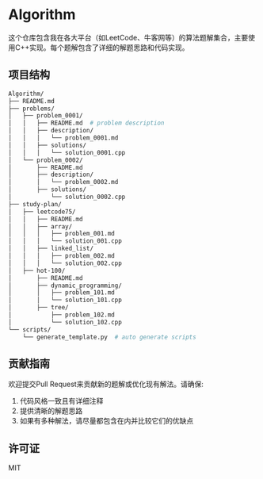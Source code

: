 # Algorithm

这个仓库包含我在各大平台（如LeetCode、牛客网等）的算法题解集合，主要使用C++实现。每个题解包含了详细的解题思路和代码实现。

## 项目结构

```sh
Algorithm/
├── README.md
├── problems/
│   ├── problem_0001/
│   │   ├── README.md  # problem description
│   │   ├── description/
│   │   │   └── problem_0001.md
│   │   ├── solutions/
│   │   │   └── solution_0001.cpp
│   └── problem_0002/
│       ├── README.md
│       ├── description/
│       │   └── problem_0002.md
│       ├── solutions/
│           └── solution_0002.cpp
├── study-plan/
│   ├── leetcode75/
│   │   ├── README.md
│   │   ├── array/
│   │   │   ├── problem_001.md
│   │   │   └── solution_001.cpp
│   │   ├── linked_list/
│   │   │   ├── problem_002.md
│   │   │   └── solution_002.cpp
│   ├── hot-100/
│       ├── README.md
│       ├── dynamic_programming/
│       │   ├── problem_101.md
│       │   └── solution_101.cpp
│       ├── tree/
│           ├── problem_102.md
│           └── solution_102.cpp
└── scripts/
    └── generate_template.py  # auto generate scripts
```

## 贡献指南

欢迎提交Pull Request来贡献新的题解或优化现有解法。请确保:

1. 代码风格一致且有详细注释
2. 提供清晰的解题思路
3. 如果有多种解法，请尽量都包含在内并比较它们的优缺点

## 许可证

MIT